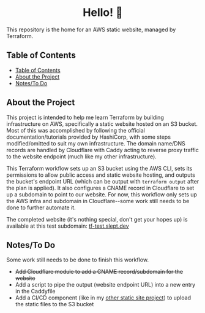 <h1 align="center">
  Hello! 👋
</h1>

This repository is the home for an AWS static website, managed by Terraform.

## Table of Contents

- [Table of Contents](#table-of-contents)
- [About the Project](#about-the-project)
- [Notes/To Do](#notesto-do)

## About the Project

This project is intended to help me learn Terraform by building infrastructure on AWS, specifically a static website hosted on an S3 bucket. Most of this was accomplished by following the official documentation/tutorials provided by HashiCorp, with some steps modified/omitted to suit my own infrastructure. The domain name/DNS records are handled by Cloudflare with Caddy acting to reverse proxy traffic to the website endpoint (much like my other infrastructure).

This Terraform workflow sets up an S3 bucket using the AWS CLI, sets its permissions to allow public access and static website hosting, and outputs the bucket's endpoint URL (which can be output with `terraform output` after the plan is applied). It also configures a CNAME record in Cloudflare to set up a subdomain to point to our website. For now, this workflow only sets up the AWS infra and subdomain in Cloudflare--some work still needs to be done to further automate it.

The completed website (it's nothing special, don't get your hopes up) is available at this test subdomain: [tf-test.slept.dev](https://tf-test.slept.dev)

## Notes/To Do

Some work still needs to be done to finish this workflow.

- ~~Add Cloudflare module to add a CNAME record/subdomain for the website~~
- Add a script to pipe the output (website endpoint URL) into a new entry in the Caddyfile
- Add a CI/CD component (like in my [other static site project](https://github.com/chase-slept/study-log)) to upload the static files to the S3 bucket
